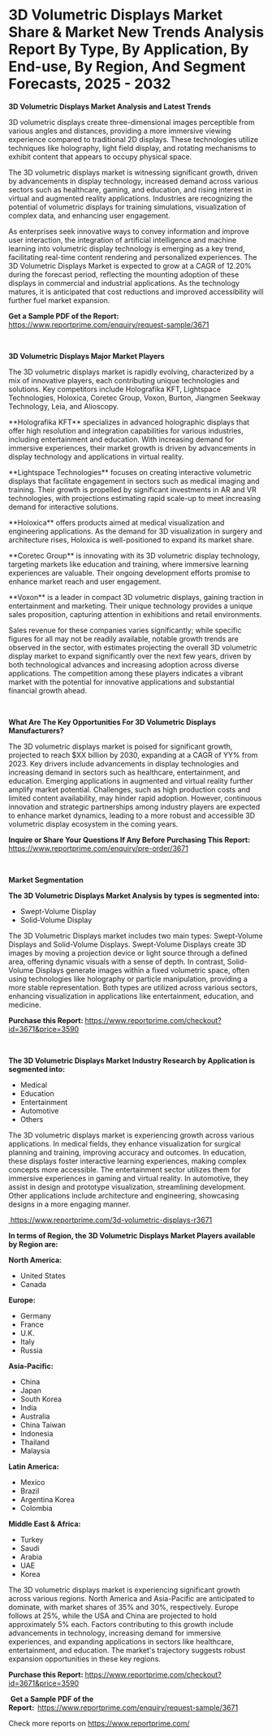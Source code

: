 <p><h1>3D Volumetric Displays Market Share & Market New Trends Analysis Report By Type, By Application, By End-use, By Region, And Segment Forecasts, 2025 - 2032</h1></p><p><strong>3D Volumetric Displays Market Analysis and Latest Trends</strong></p>
<p><p>3D volumetric displays create three-dimensional images perceptible from various angles and distances, providing a more immersive viewing experience compared to traditional 2D displays. These technologies utilize techniques like holography, light field display, and rotating mechanisms to exhibit content that appears to occupy physical space.</p><p>The 3D volumetric displays market is witnessing significant growth, driven by advancements in display technology, increased demand across various sectors such as healthcare, gaming, and education, and rising interest in virtual and augmented reality applications. Industries are recognizing the potential of volumetric displays for training simulations, visualization of complex data, and enhancing user engagement. </p><p>As enterprises seek innovative ways to convey information and improve user interaction, the integration of artificial intelligence and machine learning into volumetric display technology is emerging as a key trend, facilitating real-time content rendering and personalized experiences. The 3D Volumetric Displays Market is expected to grow at a CAGR of 12.20% during the forecast period, reflecting the mounting adoption of these displays in commercial and industrial applications. As the technology matures, it is anticipated that cost reductions and improved accessibility will further fuel market expansion.</p></p>
<p><strong>Get a Sample PDF of the Report:&nbsp;</strong> <a href="https://www.reportprime.com/enquiry/request-sample/3671?utm_campaign=2526&utm_medium=2&utm_source=Github&utm_content=ia&utm_term=18032025&utm_id=3d-volumetric-displays">https://www.reportprime.com/enquiry/request-sample/3671</a></p>
<p>&nbsp;</p>
<p><strong>3D Volumetric Displays Major Market Players</strong></p>
<p><p>The 3D volumetric displays market is rapidly evolving, characterized by a mix of innovative players, each contributing unique technologies and solutions. Key competitors include Holografika KFT, Lightspace Technologies, Holoxica, Coretec Group, Voxon, Burton, Jiangmen Seekway Technology, Leia, and Alioscopy.</p><p>**Holografika KFT** specializes in advanced holographic displays that offer high resolution and integration capabilities for various industries, including entertainment and education. With increasing demand for immersive experiences, their market growth is driven by advancements in display technology and applications in virtual reality.</p><p>**Lightspace Technologies** focuses on creating interactive volumetric displays that facilitate engagement in sectors such as medical imaging and training. Their growth is propelled by significant investments in AR and VR technologies, with projections estimating rapid scale-up to meet increasing demand for interactive solutions.</p><p>**Holoxica** offers products aimed at medical visualization and engineering applications. As the demand for 3D visualization in surgery and architecture rises, Holoxica is well-positioned to expand its market share.</p><p>**Coretec Group** is innovating with its 3D volumetric display technology, targeting markets like education and training, where immersive learning experiences are valuable. Their ongoing development efforts promise to enhance market reach and user engagement.</p><p>**Voxon** is a leader in compact 3D volumetric displays, gaining traction in entertainment and marketing. Their unique technology provides a unique sales proposition, capturing attention in exhibitions and retail environments.</p><p>Sales revenue for these companies varies significantly; while specific figures for all may not be readily available, notable growth trends are observed in the sector, with estimates projecting the overall 3D volumetric display market to expand significantly over the next few years, driven by both technological advances and increasing adoption across diverse applications. The competition among these players indicates a vibrant market with the potential for innovative applications and substantial financial growth ahead.</p></p>
<p>&nbsp;</p>
<p><strong>What Are The Key Opportunities For 3D Volumetric Displays Manufacturers?</strong></p>
<p><p>The 3D volumetric displays market is poised for significant growth, projected to reach $XX billion by 2030, expanding at a CAGR of YY% from 2023. Key drivers include advancements in display technologies and increasing demand in sectors such as healthcare, entertainment, and education. Emerging applications in augmented and virtual reality further amplify market potential. Challenges, such as high production costs and limited content availability, may hinder rapid adoption. However, continuous innovation and strategic partnerships among industry players are expected to enhance market dynamics, leading to a more robust and accessible 3D volumetric display ecosystem in the coming years.</p></p>
<p><strong>Inquire or Share Your Questions If Any Before Purchasing This Report:</strong> <a href="https://www.reportprime.com/enquiry/pre-order/3671?utm_campaign=2526&utm_medium=2&utm_source=Github&utm_content=ia&utm_term=18032025&utm_id=3d-volumetric-displays">https://www.reportprime.com/enquiry/pre-order/3671</a></p>
<p>&nbsp;</p>
<p><strong>Market Segmentation</strong></p>
<p><strong>The 3D Volumetric Displays Market Analysis by types is segmented into:</strong></p>
<p><ul><li>Swept-Volume Display</li><li>Solid-Volume Display</li></ul></p>
<p><p>The 3D Volumetric Displays market includes two main types: Swept-Volume Displays and Solid-Volume Displays. Swept-Volume Displays create 3D images by moving a projection device or light source through a defined area, offering dynamic visuals with a sense of depth. In contrast, Solid-Volume Displays generate images within a fixed volumetric space, often using technologies like holography or particle manipulation, providing a more stable representation. Both types are utilized across various sectors, enhancing visualization in applications like entertainment, education, and medicine.</p></p>
<p><strong>Purchase this Report:&nbsp;</strong><a href="https://www.reportprime.com/checkout?id=3671&price=3590&utm_campaign=2526&utm_medium=2&utm_source=Github&utm_content=ia&utm_term=18032025&utm_id=3d-volumetric-displays">https://www.reportprime.com/checkout?id=3671&price=3590</a></p>
<p>&nbsp;</p>
<p><strong>The 3D Volumetric Displays Market Industry Research by Application is segmented into:</strong></p>
<p><ul><li>Medical</li><li>Education</li><li>Entertainment</li><li>Automotive</li><li>Others</li></ul></p>
<p><p>The 3D volumetric displays market is experiencing growth across various applications. In medical fields, they enhance visualization for surgical planning and training, improving accuracy and outcomes. In education, these displays foster interactive learning experiences, making complex concepts more accessible. The entertainment sector utilizes them for immersive experiences in gaming and virtual reality. In automotive, they assist in design and prototype visualization, streamlining development. Other applications include architecture and engineering, showcasing designs in a more engaging manner.</p></p>
<p><a href="https://www.reportprime.com/3d-volumetric-displays-r3671?utm_campaign=2526&utm_medium=2&utm_source=Github&utm_content=ia&utm_term=18032025&utm_id=3d-volumetric-displays">&nbsp;https://www.reportprime.com/3d-volumetric-displays-r3671</a></p>
<p><strong>In terms of Region, the 3D Volumetric Displays Market Players available by Region are:</strong></p>
<p>
    <p> <strong> North America: </strong>
        <ul>
            <li>United States</li>
            <li>Canada</li>
        </ul>
        </p> 
    <p> <strong> Europe: </strong>
        <ul>
            <li>Germany</li>
            <li>France</li>
            <li>U.K.</li>
            <li>Italy</li>
            <li>Russia</li>
        </ul>
        </p> 
    <p> <strong> Asia-Pacific: </strong>
        <ul>
            <li>China</li>
            <li>Japan</li>
            <li>South Korea</li>
            <li>India</li>
            <li>Australia</li>
            <li>China Taiwan</li>
            <li>Indonesia</li>
            <li>Thailand</li>
            <li>Malaysia</li>
        </ul>
        </p> 
    <p> <strong> Latin America: </strong>
        <ul>
            <li>Mexico</li>
            <li>Brazil</li>
            <li>Argentina Korea</li>
            <li>Colombia</li>
        </ul>
        </p> 
    <p> <strong> Middle East & Africa: </strong>
        <ul>
            <li>Turkey</li>
            <li>Saudi</li>
            <li>Arabia</li>
            <li>UAE</li>
            <li>Korea</li>
        </ul>
    </p>
    </p>
<p><p>The 3D volumetric displays market is experiencing significant growth across various regions. North America and Asia-Pacific are anticipated to dominate, with market shares of 35% and 30%, respectively. Europe follows at 25%, while the USA and China are projected to hold approximately 5% each. Factors contributing to this growth include advancements in technology, increasing demand for immersive experiences, and expanding applications in sectors like healthcare, entertainment, and education. The market's trajectory suggests robust expansion opportunities in these key regions.</p></p>
<p><strong>Purchase this Report: </strong><a href="https://www.reportprime.com/checkout?id=3671&price=3590&utm_campaign=2526&utm_medium=2&utm_source=Github&utm_content=ia&utm_term=18032025&utm_id=3d-volumetric-displays">https://www.reportprime.com/checkout?id=3671&price=3590</a></p>
<p>&nbsp;<strong>Get a Sample PDF of the Report:&nbsp;&nbsp;</strong><a href="https://www.reportprime.com/enquiry/request-sample/3671?utm_campaign=2526&utm_medium=2&utm_source=Github&utm_content=ia&utm_term=18032025&utm_id=3d-volumetric-displays">https://www.reportprime.com/enquiry/request-sample/3671</a></p>
<p><strong></strong></p>
<p>Check more reports on <a href="https://www.reportprime.com/?utm_campaign=2526&utm_medium=2&utm_source=Github&utm_content=ia&utm_term=18032025&utm_id=3d-volumetric-displays">https://www.reportprime.com/</a></p>